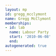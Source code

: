 ```yaml
---
layout: mp
id: gregg_mcclymont
name: Gregg McClymont
memberships:
- id: lab
  name: Labour Party
  start: '2010-06-08'
  end: 
autogenerated: true
---
```

